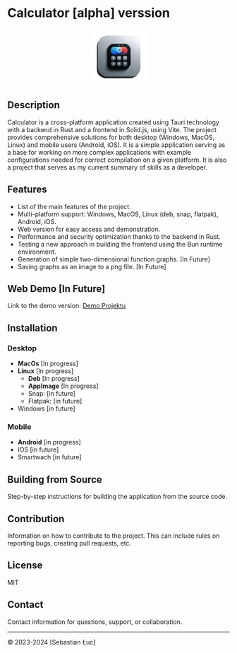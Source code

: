 # Calculator [alpha] verssion

<p align="center">
    <img alt="CalculatorXD_logo" src="./CalculatorXD_Readme.png"/>
</p>

## Description

Calculator is a cross-platform application created using Tauri technology with a backend in Rust and a frontend in Solid.js, using Vite. The project provides comprehensive solutions for both desktop (Windows, MacOS, Linux) and mobile users (Android, iOS). It is a simple application serving as a base for working on more complex applications with example configurations needed for correct compilation on a given platform. It is also a project that serves as my current summary of skills as a developer.

## Features

- List of the main features of the project.
- Multi-platform support: Windows, MacOS, Linux (deb, snap, flatpak), Android, iOS.
- Web version for easy access and demonstration.
- Performance and security optimization thanks to the backend in Rust.
- Testing a new approach in building the frontend using the Bun runtime environment.
- Generation of simple two-dimensional function graphs. [In Future]
- Saving graphs as an image to a png file. [In Future]

## Web Demo [In Future]

Link to the demo version: [Demo Projektu](#)

## Installation

### Desktop

- **MacOs** [In progress]
- **Linux** [In progress]
    - **Deb** [In progress]
    - **AppImage** [In progress]
    - Snap: [in future]
    - Flatpak: [in future]
- Windows [in future]


### Mobile
- **Android** [in progress]
- IOS [in future]
- Smartwach [in future]

## Building from Source

Step-by-step instructions for building the application from the source code.

## Contribution

Information on how to contribute to the project. This can include rules on reporting bugs, creating pull requests, etc.

## License

MIT

## Contact

Contact information for questions, support, or collaboration.

---

© 2023-2024 [Sebastian Łuc]
